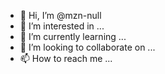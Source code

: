 - 👋 Hi, I’m @mzn-null
- 👀 I’m interested in ...
- 🌱 I’m currently learning ...
- 💞️ I’m looking to collaborate on ...
- 📫 How to reach me ...

<!---
mzn-null/mzn-null is a ✨ special ✨ repository because its `README.md` (this file) appears on your GitHub profile.
You can click the Preview link to take a look at your changes.
--->
